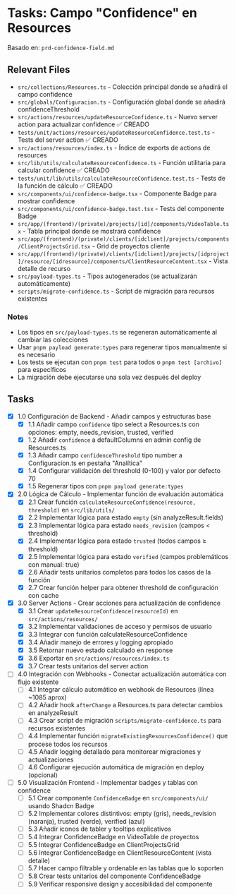 # Tasks: Campo "Confidence" en Resources

Basado en: `prd-confidence-field.md`

## Relevant Files

- `src/collections/Resources.ts` - Colección principal donde se añadirá el campo confidence
- `src/globals/Configuracion.ts` - Configuración global donde se añadirá confidenceThreshold
- `src/actions/resources/updateResourceConfidence.ts` - Nuevo server action para actualizar confidence ✅ CREADO
- `tests/unit/actions/resources/updateResourceConfidence.test.ts` - Tests del server action ✅ CREADO
- `src/actions/resources/index.ts` - Índice de exports de actions de resources
- `src/lib/utils/calculateResourceConfidence.ts` - Función utilitaria para calcular confidence ✅ CREADO
- `tests/unit/lib/utils/calculateResourceConfidence.test.ts` - Tests de la función de cálculo ✅ CREADO
- `src/components/ui/confidence-badge.tsx` - Componente Badge para mostrar confidence
- `src/components/ui/confidence-badge.test.tsx` - Tests del componente Badge
- `src/app/(frontend)/(private)/projects/[id]/components/VideoTable.tsx` - Tabla principal donde se mostrará confidence
- `src/app/(frontend)/(private)/clients/[idclient]/projects/components/ClientProjectsGrid.tsx` - Grid de proyectos cliente
- `src/app/(frontend)/(private)/clients/[idclient]/projects/[idproject]/resource/[idresource]/components/ClientResourceContent.tsx` - Vista detalle de recurso
- `src/payload-types.ts` - Tipos autogenerados (se actualizarán automáticamente)
- `scripts/migrate-confidence.ts` - Script de migración para recursos existentes

### Notes

- Los tipos en `src/payload-types.ts` se regeneran automáticamente al cambiar las colecciones
- Usar `pnpm payload generate:types` para regenerar tipos manualmente si es necesario
- Los tests se ejecutan con `pnpm test` para todos o `pnpm test [archivo]` para específicos
- La migración debe ejecutarse una sola vez después del deploy

## Tasks

- [x] 1.0 Configuración de Backend - Añadir campos y estructuras base
  - [x] 1.1 Añadir campo `confidence` tipo select a Resources.ts con opciones: empty, needs_revision, trusted, verified
  - [x] 1.2 Añadir `confidence` a defaultColumns en admin config de Resources.ts
  - [x] 1.3 Añadir campo `confidenceThreshold` tipo number a Configuracion.ts en pestaña "Analítica"
  - [x] 1.4 Configurar validación del threshold (0-100) y valor por defecto 70
  - [x] 1.5 Regenerar tipos con `pnpm payload generate:types`

- [x] 2.0 Lógica de Cálculo - Implementar función de evaluación automática
  - [x] 2.1 Crear función `calculateResourceConfidence(resource, threshold)` en `src/lib/utils/`
  - [x] 2.2 Implementar lógica para estado `empty` (sin analyzeResult.fields)
  - [x] 2.3 Implementar lógica para estado `needs_revision` (campos < threshold)
  - [x] 2.4 Implementar lógica para estado `trusted` (todos campos ≥ threshold)
  - [x] 2.5 Implementar lógica para estado `verified` (campos problemáticos con manual: true)
  - [x] 2.6 Añadir tests unitarios completos para todos los casos de la función
  - [x] 2.7 Crear función helper para obtener threshold de configuración con cache

- [x] 3.0 Server Actions - Crear acciones para actualización de confidence
  - [x] 3.1 Crear `updateResourceConfidence(resourceId)` en `src/actions/resources/`
  - [x] 3.2 Implementar validaciones de acceso y permisos de usuario
  - [x] 3.3 Integrar con función calculateResourceConfidence
  - [x] 3.4 Añadir manejo de errores y logging apropiado
  - [x] 3.5 Retornar nuevo estado calculado en response
  - [x] 3.6 Exportar en `src/actions/resources/index.ts`
  - [x] 3.7 Crear tests unitarios del server action

- [ ] 4.0 Integración con Webhooks - Conectar actualización automática con flujo existente
  - [ ] 4.1 Integrar cálculo automático en webhook de Resources (línea ~1085 aprox)
  - [ ] 4.2 Añadir hook `afterChange` a Resources.ts para detectar cambios en analyzeResult
  - [ ] 4.3 Crear script de migración `scripts/migrate-confidence.ts` para recursos existentes
  - [ ] 4.4 Implementar función `migrateExistingResourcesConfidence()` que procese todos los recursos
  - [ ] 4.5 Añadir logging detallado para monitorear migraciones y actualizaciones
  - [ ] 4.6 Configurar ejecución automática de migración en deploy (opcional)

- [ ] 5.0 Visualización Frontend - Implementar badges y tablas con confidence
  - [ ] 5.1 Crear componente `ConfidenceBadge` en `src/components/ui/` usando Shadcn Badge
  - [ ] 5.2 Implementar colores distintivos: empty (gris), needs_revision (naranja), trusted (verde), verified (azul)
  - [ ] 5.3 Añadir iconos de tabler y tooltips explicativos
  - [ ] 5.4 Integrar ConfidenceBadge en VideoTable de proyectos
  - [ ] 5.5 Integrar ConfidenceBadge en ClientProjectsGrid
  - [ ] 5.6 Integrar ConfidenceBadge en ClientResourceContent (vista detalle)
  - [ ] 5.7 Hacer campo filtrable y ordenable en las tablas que lo soporten
  - [ ] 5.8 Crear tests unitarios del componente ConfidenceBadge
  - [ ] 5.9 Verificar responsive design y accesibilidad del componente
